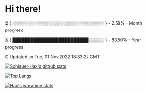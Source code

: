 # Hi there!

⏳ { ░░░░░░░░░░░░░░░░░░░░░░░░░░░░░░ } - 2.58% - Month progress

⏳ { █████████████████████████░░░░░ } - 83.50% - Year progress

⏰ Updated on Tue, 01 Nov 2022 18:33:27 GMT


[![Schlauer-Hax's github stats](https://github-readme-stats.vercel.app/api?username=Schlauer-Hax&show_icons=true&theme=dark&count_private=true)](https://github.com/Schlauer-Hax)


[![Top Langs](https://github-readme-stats.vercel.app/api/top-langs/?username=Schlauer-Hax&layout=compact&theme=dark)](https://github.com/Schlauer-Hax?tab=repositories)


[![Hax's wakatime stats](https://github-readme-stats.vercel.app/api/wakatime?username=Hax&theme=dark)](https://wakatime.com/@Hax)

